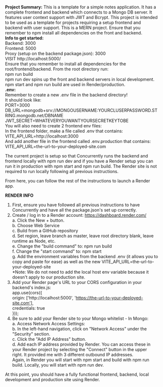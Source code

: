 **Project Summary:**
This is a template for a simple notes application.
It has a complete frontend and backend which connects to a Mongo DB server.
It features user context support with JWT and Bcrypt.
This project is intended to be used as a template for projects requiring a setup frontend and backend with user support.
This is a MERN project. Ensure that you remember to npm install all dependencies on the front and backend.
<br />
**Info to get started:**
<br />
Backend: 3000
<br />
Frontend: 5000
<br />
Proxy (setup on the backend package.json): 3000
<br />
VISIT http://localhost:5000/
<br />
Ensure that you remember to install all dependencies for the root/frontend/backend. From the root directory run:
<br />
npm run build
<br />
npm run dev spins up the front and backend servers in local development.
<br />
npm start and npm run build are used in Render/production.
<br />
**.env:**
<br />
Remember to create a new .env file in the backend directory!
<br />
It should look like:
<br />
PORT=3000
<br />
DB_URL=mongodb+srv://MONGOUSERNAME:YOURCLUSERPASSWORD.STRING.mongodb.net/DBNAME
<br />
JWT_SECRET=WHATEVERYOUWANTYOURSECRETKEYTOBE
<br />
You will also need to create 2 frontend env files:
<br />
In the frontend folder, make a file called .env that contains:
<br />
VITE_API_URL=http://localhost:3000
<br />
And add another file in the frontend called .env.production that contains:
<br />
VITE_API_URL=the-url-to-your-deployed-site.com
<br />

The current project is setup so that Concurrently runs the backend and frontend locally with npm run dev and if you have a Render setup you can run it in production with npm start and npm run build. The Render site is not required to run locally following all previous instructions.
<br />

From here, you can follow the rest of the instructions to launch a Render app.
<br />

**RENDER INFO**
<br />
1. First, ensure you have followed all previous instructions to have Concurrently and have all the package.json's set up correctly.
2. Create / log in to a Render account: https://dashboard.render.com/
    <br />
    a. Click the New + button.
    <br />
    b. Choose Web Service
    <br />
    c. Build from a GitHub repository
    <br />
    d. Set region, leave branch as master, leave root directory blank, leave runtime as Node, etc.
    <br />
    e. Change the "build command" to: npm run build
    <br />
    f. Change the "start command" to: npm start
    <br />
    g. Add the environment variables from the backend .env (it allows you to copy and paste for ease) as well as the new VITE_API_URL=the-url-to-your-deployed-site
    <br />
    *Note: We do not need to add the local host env variable because it doesn't apply to our production site.
    <br />
3. Add your Render page's URL to your CORS configuration in your backend's index.js:
    <br />
    app.use(cors({
    <br />
        origin: ['http://localhost:5000', 'https://the-url-to-your-deployed-site.com'],
    <br />
        credentials: true
    <br />
    }));
        <br />
4. Be sure to add your Render site to your Mongo whitelist - In Mongo:
    <br />
    a. Access Network Access Settings:
    <br />
    b. In the left-hand navigation, click on "Network Access" under the "Security" section.
    <br />
    c. Click the "Add IP Address" button.
    <br />
    d. Add each IP address provided by Render. You can access these in your Render project by selecting the "Connect" button in the upper right. It provided me with 3 different outbound IP addresses.
    <br />
    Again, in Render you will start with npm start and build with npm run build. Locally, you will start with npm run dev.
    <br />

At this point, you should have a fully functional frontend, backend, local development and production site using Render.